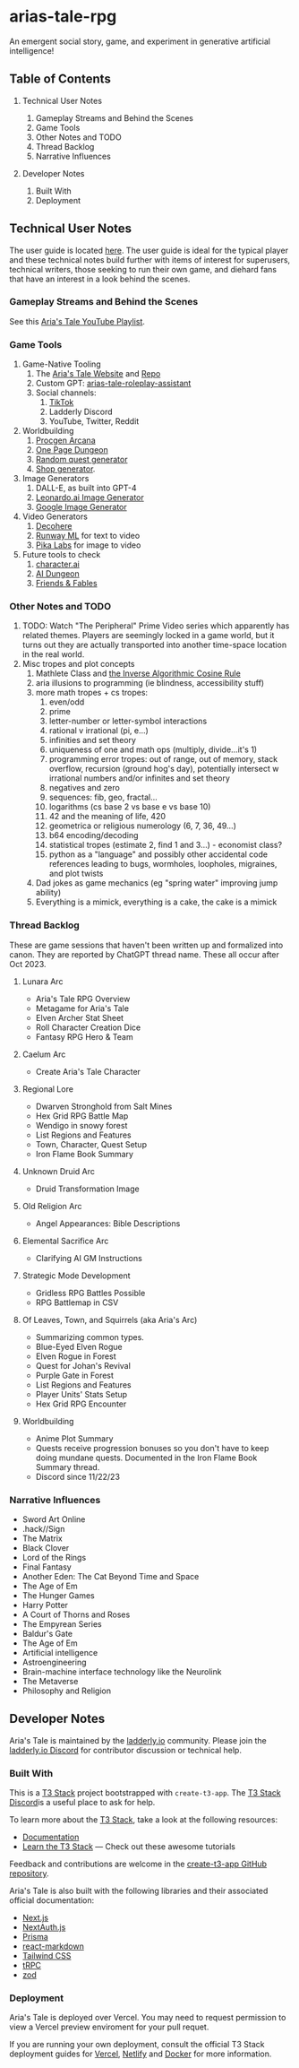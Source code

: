 # arias-tale-rpg

An emergent social story, game, and experiment in generative artificial intelligence!

## Table of Contents

1. Technical User Notes

   1. Gameplay Streams and Behind the Scenes
   2. Game Tools
   3. Other Notes and TODO
   4. Thread Backlog
   5. Narrative Influences

2. Developer Notes

   1. Built With
   2. Deployment

## Technical User Notes

The user guide is located [here](https://ariastale.com/game-manual). The user guide is ideal for the typical player and these technical notes build further with items of interest for superusers, technical writers, those seeking to run their own game, and diehard fans that have an interest in a look behind the scenes.

### Gameplay Streams and Behind the Scenes

See this [Aria's Tale YouTube Playlist](https://www.youtube.com/playlist?list=PL4hsXTgWARMwAaXEEQkGbD6JImaBrCTpM).

### Game Tools

1. Game-Native Tooling
   1. The [Aria's Tale Website](https://arias-tale-rpg.vercel.app/) and [Repo](https://github.com/Vandivier/arias-tale-rpg)
   2. Custom GPT: [arias-tale-roleplay-assistant](https://chat.openai.com/g/g-V5UqBQLKh-arias-tale-roleplay-assistant)
   3. Social channels:
      1. [TikTok](https://www.tiktok.com/@arias.tale.game)
      2. Ladderly Discord
      3. YouTube, Twitter, Reddit
2. Worldbuilding
   1. [Procgen Arcana](https://watabou.github.io/news.html)
   2. [One Page Dungeon](https://watabou.itch.io/one-page-dungeon)
   3. [Random quest generator](https://donjon.bin.sh/fantasy/adventure/)
   4. [Shop generator](https://donjon.bin.sh/d20/magic/shop.html).
3. Image Generators
   1. DALL-E, as built into GPT-4
   2. [Leonardo.ai Image Generator](https://leonardo.ai/)
   3. [Google Image Generator](https://www.google.com/search/images/)
4. Video Generators
   1. [Decohere](https://app.decohere.ai/turbo)
   2. [Runway ML](app.runwayml.com) for text to video
   3. [Pika Labs](https://pika.art/) for image to video
5. Future tools to check
   1. [character.ai](https://beta.character.ai/)
   2. [AI Dungeon](https://aidungeon.com/)
   3. [Friends & Fables](https://www.fables.gg/features)

### Other Notes and TODO

1. TODO: Watch "The Peripheral" Prime Video series which apparently has related themes. Players are seemingly locked in a game world, but it turns out they are actually transported into another time-space location in the real world.
2. Misc tropes and plot concepts
   1. Mathlete Class and [the Inverse Algorithmic Cosine Rule](https://www.youtube.com/watch?v=J5DgMm14ioc)
   2. aria illusions to programming (ie blindness, accessibility stuff)
   3. more math tropes + cs tropes:
      1. even/odd
      2. prime
      3. letter-number or letter-symbol interactions
      4. rational v irrational (pi, e...)
      5. infinities and set theory
      6. uniqueness of one and math ops (multiply, divide...it's 1)
      7. programming error tropes: out of range, out of memory, stack overflow, recursion (ground hog's day), potentially intersect w irrational numbers and/or infinites and set theory
      8. negatives and zero
      9. sequences: fib, geo, fractal...
      10. logarithms (cs base 2 vs base e vs base 10)
      11. 42 and the meaning of life, 420
      12. geometrica or religious numerology (6, 7, 36, 49...)
      13. b64 encoding/decoding
      14. statistical tropes (estimate 2, find 1 and 3...) - economist class?
      15. python as a "language" and possibly other accidental code references leading to bugs, wormholes, loopholes, migraines, and plot twists
   4. Dad jokes as game mechanics (eg "spring water" improving jump ability)
   5. Everything is a mimick, everything is a cake, the cake is a mimick

### Thread Backlog

These are game sessions that haven't been written up and formalized into canon. They are reported by ChatGPT thread name. These all occur after Oct 2023.

1. Lunara Arc

   - Aria's Tale RPG Overview
   - Metagame for Aria's Tale
   - Elven Archer Stat Sheet
   - Roll Character Creation Dice
   - Fantasy RPG Hero & Team

2. Caelum Arc

   - Create Aria's Tale Character

3. Regional Lore

   - Dwarven Stronghold from Salt Mines
   - Hex Grid RPG Battle Map
   - Wendigo in snowy forest
   - List Regions and Features
   - Town, Character, Quest Setup
   - Iron Flame Book Summary

4. Unknown Druid Arc

   - Druid Transformation Image

5. Old Religion Arc

   - Angel Appearances: Bible Descriptions

6. Elemental Sacrifice Arc

   - Clarifying AI GM Instructions

7. Strategic Mode Development

   - Gridless RPG Battles Possible
   - RPG Battlemap in CSV

8. Of Leaves, Town, and Squirrels (aka Aria's Arc)

   - Summarizing common types.
   - Blue-Eyed Elven Rogue
   - Elven Rogue in Forest
   - Quest for Johan's Revival
   - Purple Gate in Forest
   - List Regions and Features
   - Player Units' Stats Setup
   - Hex Grid RPG Encounter

9. Worldbuilding

   - Anime Plot Summary
   - Quests receive progression bonuses so you don't have to keep doing mundane quests. Documented in the Iron Flame Book Summary thread.
   - Discord since 11/22/23

### Narrative Influences

- Sword Art Online
- .hack//Sign
- The Matrix
- Black Clover
- Lord of the Rings
- Final Fantasy
- Another Eden: The Cat Beyond Time and Space
- The Age of Em
- The Hunger Games
- Harry Potter
- A Court of Thorns and Roses
- The Empyrean Series
- Baldur's Gate
- The Age of Em
- Artificial intelligence
- Astroengineering
- Brain-machine interface technology like the Neurolink
- The Metaverse
- Philosophy and Religion

## Developer Notes

Aria's Tale is maintained by the [ladderly.io](https://ladderly.io) community. Please join the [ladderly.io Discord](https://discord.gg/fAg6Xa4uxc) for contributor discussion or technical help.

### Built With

This is a [T3 Stack](https://create.t3.gg/) project bootstrapped with `create-t3-app`. The [T3 Stack Discord](https://t3.gg/discord)is a useful place to ask for help.

To learn more about the [T3 Stack](https://create.t3.gg/), take a look at the following resources:

- [Documentation](https://create.t3.gg/)
- [Learn the T3 Stack](https://create.t3.gg/en/faq#what-learning-resources-are-currently-available) — Check out these awesome tutorials

Feedback and contributions are welcome in the [create-t3-app GitHub repository](https://github.com/t3-oss/create-t3-app).

Aria's Tale is also built with the following libraries and their associated official documentation:

- [Next.js](https://nextjs.org)
- [NextAuth.js](https://next-auth.js.org)
- [Prisma](https://prisma.io)
- [react-markdown](https://remarkjs.github.io/react-markdown/)
- [Tailwind CSS](https://tailwindcss.com)
- [tRPC](https://trpc.io)
- [zod](https://zod.dev/)

### Deployment

Aria's Tale is deployed over Vercel. You may need to request permission to view a Vercel preview enviroment for your pull requet.

If you are running your own deployment, consult the official T3 Stack deployment guides for [Vercel](https://create.t3.gg/en/deployment/vercel), [Netlify](https://create.t3.gg/en/deployment/netlify) and [Docker](https://create.t3.gg/en/deployment/docker) for more information.
